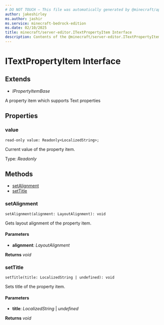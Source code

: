 ```yaml
---
# DO NOT TOUCH — This file was automatically generated by @minecraft/api-docs-generator, to report problems file an issue at https://github.com/Mojang/minecraft-scripting-libraries
author: jakeshirley
ms.author: jashir
ms.service: minecraft-bedrock-edition
ms.date: 02/10/2025
title: minecraft/server-editor.ITextPropertyItem Interface
description: Contents of the @minecraft/server-editor.ITextPropertyItem class.
---
```

# ITextPropertyItem Interface

## Extends
- *IPropertyItemBase*

A property item which supports Text properties

## Properties

### **value**
`read-only value: Readonly<LocalizedString>;`

Current value of the property item.

Type: *Readonly<LocalizedString>*

## Methods
- [setAlignment](#setalignment)
- [setTitle](#settitle)

### **setAlignment**
`
setAlignment(alignment: LayoutAlignment): void
`

Gets layout alignment of the property item.

#### **Parameters**
- **alignment**: *LayoutAlignment*

**Returns** *void*

### **setTitle**
`
setTitle(title: LocalizedString | undefined): void
`

Sets title of the property item.

#### **Parameters**
- **title**: *LocalizedString* | *undefined*

**Returns** *void*
